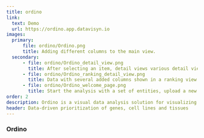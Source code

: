 ```yaml
---
title: ordino
link:
  text: Demo
  url: https://ordino.app.datavisyn.io
images:
  primary:
      file: ordino/Ordino.png
      title: Adding different columns to the main view.
  secondary:
      - file: ordino/Ordino_detail_view.png
        title: After selecting an item, detail views various detail views can be opened to further analyze it.
      - file: ordino/Ordino_ranking_detail_view.png
        title: Data with several added columns shown in a ranking view.
      - file: ordino/Ordino_welcome_page.png
        title: Start the analysis with a set of entities, upload a new dataset or continue a temporary or persistent session.
order: 2
description: Ordino is a visual data analysis solution for visualizing and ranking tabular data.  It computes scores based on different parameters, ranks and filters them to subsequently identify new analysis targets.
header: Data-driven prioritization of genes, cell lines and tissues
---
```


### Ordino
